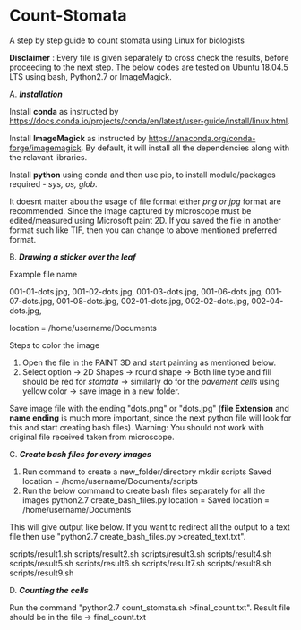 # Count-Stomata

A step by step guide to count stomata using Linux for biologists

**Disclaimer** : Every file is given separately to cross check the results,  before proceeding to the next step. The below codes are tested on Ubuntu 18.04.5 LTS using bash, Python2.7 or ImageMagick.

A. **_Installation_**

Install **conda** as instructed by https://docs.conda.io/projects/conda/en/latest/user-guide/install/linux.html. 

Install **ImageMagick** as instructed by https://anaconda.org/conda-forge/imagemagick. By default, it will install all the dependencies along with the relavant libraries.

Install **python** using conda and then use pip, to install module/packages required - _sys, os, glob_.

It doesnt matter abou the usage of file format either *png or jpg* format are recommended. Since the image captured by microscope must be edited/measured using Microsoft paint 2D. If you saved the file in another format such like TIF, then you can change to above mentioned preferred format.

B. **_Drawing a sticker over the leaf_**

Example file name

001-01-dots.jpg,
001-02-dots.jpg,
001-03-dots.jpg,
001-06-dots.jpg,
001-07-dots.jpg,
001-08-dots.jpg,
002-01-dots.jpg,
002-02-dots.jpg,
002-04-dots.jpg,

location = /home/username/Documents

Steps to color the image
1. Open the file in the PAINT 3D and start painting as mentioned below.
2. Select option -> 2D Shapes -> round shape -> Both line type and fill should be red for _stomata_ -> similarly do for the _pavement cells_ using yellow color -> save image in a new folder. 

Save image file with the ending "dots.png" or "dots.jpg" (**file Extension** and **name ending** is much more important, since the next python file will look for this and start creating bash files). Warning: You should not work with original file received taken from microscope.

C. **_Create bash files for every images_**
1. Run command to create a new_folder/directory
    mkdir scripts
    Saved location = /home/username/Documents/scripts
2. Run the below command to create bash files separately for all the images
    python2.7 create_bash_files.py
    location = Saved location = /home/username/Documents

This will give output like below. If you want to redirect all the output to a text file then use "python2.7 create_bash_files.py >created_text.txt".

scripts/result1.sh
scripts/result2.sh
scripts/result3.sh
scripts/result4.sh
scripts/result5.sh
scripts/result6.sh
scripts/result7.sh
scripts/result8.sh
scripts/result9.sh

D. **_Counting the cells_**

Run the command "python2.7 count_stomata.sh >final_count.txt".
Result file should be in the file -> final_count.txt
